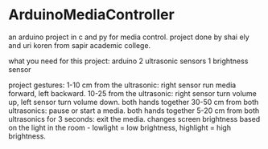 # ArduinoMediaController
an arduino project in c and py for media control.
project done by shai ely and uri koren from sapir academic college.

what you need for this project:
arduino
2 ultrasonic sensors
1 brightness sensor


project gestures:
1-10 cm from the ultrasonic: right sensor run media forward, left backward. 
10-25 from the ultrasonic: right sensor turn volume up, left sensor turn volume down. 
both hands together 30-50 cm from both ultrasonics: pause or start a media. 
both hands together 5-20 cm from both ultrasonics for 3 seconds: exit the media.
changes screen brightness based on the light in the room - lowlight = low brightness, highlight = high brightness.
